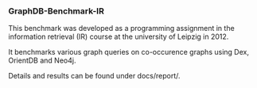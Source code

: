 ### GraphDB-Benchmark-IR

This benchmark was developed as a programming assignment in the information retrieval (IR) course at the university of Leipzig in 2012.

It benchmarks various graph queries on co-occurence graphs using Dex, OrientDB and Neo4j. 

Details and results can be found under docs/report/.

